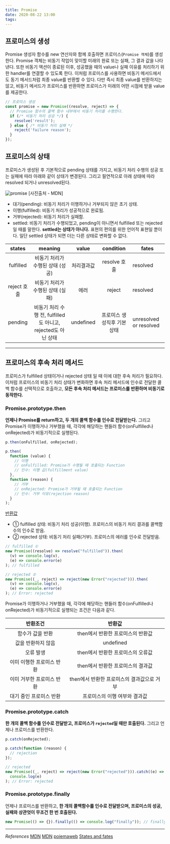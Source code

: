 ```yaml
---
title: Promise
date: 2020-08-22 13:00
tags:
---
```


## 프로미스의 생성

Promise 생성자 함수를 new 연산자와 함께 호출하면 프로미스(`Promise 객체`)를 생성한다. Promise 객체는 비동기 작업이 맞이할 미래의 완료 또는 실패, 그 결과 값을 나타낸다. 또한 비동기 액션이 종료된 이후, 성공했을 때의 value나 실패 이유를 처리하기 위한 handler를 연결할 수 있도록 한다. 이처럼 프로미스를 사용하면 비동기 메서드에서도 동기 메서드처럼 최종 value를 반환할 수 있다. 다만 즉시 최종 value를 반환하지는 않고, 비동기 메서드가 프로미스를 반환하면 프로미스가 미래의 어떤 시점에 받을 value를 제공한다.

```javascript
// 프로미스 생성
const promise = new Promise((resolve, reject) => {
  // Promise 함수의 콜백 함수 내부에서 비동기 처리를 수행한다.
  if (/* 비동기 처리 성공 */) {
    resolve('result');
  } else { /* 비동기 처리 실패 */
    reject('failure reason');
  }
});
```

## 프로미스의 상태

프로미스가 생성된 후 기본적으로 pending 상태를 가지고, 비동기 처리 수행의 성공 또는 실패에 따라 아래와 같이 상태가 변경된다. 그리고 필연적으로 아래 상태에 따라 resolved 되거나 unresolved된다.

![promise](https://mdn.mozillademos.org/files/8633/promises.png)
[사진출처 - MDN]

- 대기(pending): 비동기 처리가 이행하거나 거부되지 않은 초기 상태.
- 이행(fulfilled): 비동기 처리가 성공적으로 완료됨.
- 거부(rejected): 비동기 처리가 실패함.
- settled: 비동기 처리가 수행되었고, pending이 아니면서 fulfilled 또는 rejected일 때를 말한다. **settled는 상태가 아니다.** 표현의 편의를 위한 언어적 표현일 뿐이다. 일단 settled 상태가 되면 더는 다른 상태로 변화할 수 없다.

|   states    |                            meaning                            |   value    |          condition          | fates                  |
| :---------: | :-----------------------------------------------------------: | :--------: | :-------------------------: | ---------------------- |
|  fulfilled  |               비동기 처리가 수행된 상태 (성공)                | 처리결과값 |        resolve 호출         | resolved               |
| reject 호출 |               비동기 처리가 수행된 상태 (실패)                |    에러    |           reject            | resolved               |
|   pending   | 비동기 처리 수행 전, fulfilled도 아니고, rejected도 아닌 상태 | undefined  | 프로미스 생성직후 기본 상태 | unresolved or resolved |

---

## 프로미스의 후속 처리 메서드

프로미스가 fulfilled 상태이거나 rejected 상태 일 때 이에 대한 후속 처리가 필요하다. 이처럼 프로미스의 비동기 처리 상태가 변화하면 후속 처리 메서드에 인수로 전달한 콜백 함수를 선택적으로 호출하고, **모든 후속 처리 메서드는 프로미스를 반환하며 비동기로 동작한다.**

### Promise.prototype.then

**언제나 Promise를 return하고, 두 개의 콜백 함수를 인수로 전달받는다.** 그리고 Promise가 이행하거나 거부했을 때, 각각에 해당하는 핸들러 함수(onFulfilled나 onRejected)가 비동기적으로 실행된다.

```javascript
p.then(onFulfilled, onRejected);

p.then(
  function (value) {
    // 이행
    // onFulfilled: Promise가 수행될 때 호출되는 Function
    // 인수: 이행 값(fulfillment value)
  },
  function (reason) {
    // 거부
    // onRejected: Promise가 거부될 때 호출되는 Function
    // 인수: 거부 이유(rejection reason)
  }
);
```

<u>반환값</u>

- ① fulfilled 상태: 비동기 처리 성공(이행). 프로미스의 비동기 처리 결과를 콜백함수의 인수로 받음.
- ② rejected 상태: 비동기 처리 실패(거부). 프로미스의 에러를 인수로 전달받음.

```javascript
// fulfilled ①
new Promise((resolve) => resolve("fulfilled")).then(
  (v) => console.log(v),
  (e) => console.error(e)
); // fulfilled

// rejected ②
new Promise((_, reject) => reject(new Error("rejected"))).then(
  (v) => console.log(v),
  (e) => console.error(e)
); // Error: rejected
```

Promise가 이행하거나 거부했을 때, 각각에 해당하는 핸들러 함수(onFulfilled나 onRejected)가 비동기적으로 실행되는 조건은 다음과 같다.

|         반환조건          |                   반환값                   |
| :-----------------------: | :----------------------------------------: |
|     함수가 값을 반환      |     then에서 반환한 프로미스의 반환값      |
|    값을 반환하지 않음     |                 undefined                  |
|         오류 발생         |     then에서 반환한 프로미스의 오류값      |
| 이미 이행한 프로미스 반환 |     then에서 반환한 프로미스의 결과값      |
| 이미 거부한 프로미스 반환 | then에서 반환한 프로미스의 결과값으로 거부 |
|  대기 중인 프로미스 반환  |       프로미스의 이행 여부와 결과값        |

### Promise.prototype.catch

**한 개의 콜백 함수를 인수로 전달받고, 프로미스가 `rejected`일 때만 호출된다.** 그리고 언제나 프로미스를 반환한다.

```javascript
p.catch(onRejected);

p.catch(function (reason) {
  // rejection
});

// rejected
new Promise((_, reject) => reject(new Error("rejected"))).catch((e) =>
  console.log(e)
); // Error: rejected
```

### Promise.prototype.finally

언제나 프로미스를 반환하고, **한 개의 콜백함수를 인수로 전달받으며, 프로미스의 성공, 실패와 상관엇이 무조건 한 번 호출된다.**

```javascript
new Promise(() => {}).finally(() => console.log("finally")); // finally
```

---

_References_
[MDN](https://developer.mozilla.org/en-US/docs/Web/JavaScript/Reference/Global_Objects/Promise)
[MDN](https://developer.mozilla.org/ko/docs/Web/JavaScript/Reference/Global_Objects/Promise/then)
[poiemaweb](https://poiemaweb.com/fastcampus/promise)
[States and fates](https://github.com/domenic/promises-unwrapping/blob/master/docs/states-and-fates.md)
